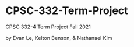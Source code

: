 # CPSC-332-Term-Project
CPSC 332-4 Term Project Fall 2021

by Evan Le, Kelton Benson, & Nathanael Kim


